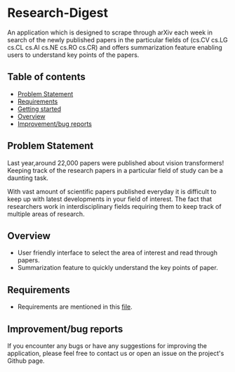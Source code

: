 # <b>Research-Digest</b>
An application which is designed to scrape through arXiv each week in search of the newly published papers in the particular fields of 
(cs.CV
cs.LG
cs.CL
cs.AI
cs.NE
cs.RO
cs.CR) and offers summarization feature enabling users to understand key points of the papers.


## <b>Table of contents</b>
- [Problem Statement](#Problem-statement)
- [Requirements](#Requirements)
- [Getting started](#getting-started)
- [Overview](#Overview)
- [Improvement/bug reports](#improvement/bug-reports)

## <b>Problem Statement</b>
Last year,around 22,000 papers were published about vision transformers!
Keeping track of the research papers in a particular field of study can be a daunting task.

With vast amount of scientific papers published everyday it is difficult to keep up with latest developments in your field of interest.
The fact that researchers work in interdisciplinary fields  requiring them to keep track of multiple areas of research.

## <b>Overview</b>
- User friendly interface to select the area of interest and read through papers.
- Summarization feature to quickly understand the key points of paper.

## <b>Requirements</b>
- Requirements are mentioned in this [file](requirements.txt).


## <b>Improvement/bug reports</b>
If you encounter any bugs or have any suggestions for improving the application, please feel free to contact us or open an issue on the project's Github page.





